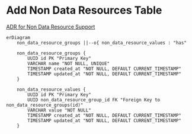 # Add Non Data Resources Table
[ADR for Non Data Resource Support](https://github.com/opentdf/platform/issues/1915)
```mermaid
erDiagram
    non_data_resource_groups ||--o{ non_data_resource_values : "has"
    
    non_data_resource_groups {
        UUID id PK "Primary Key"
        VARCHAR name "NOT NULL, UNIQUE"
        TIMESTAMP created_at "NOT NULL, DEFAULT CURRENT_TIMESTAMP"
        TIMESTAMP updated_at "NOT NULL, DEFAULT CURRENT_TIMESTAMP"
    }
    
    non_data_resource_values {
        UUID id PK "Primary Key"
        UUID non_data_resource_group_id FK "Foreign Key to non_data_resource_groups(id)"
        VARCHAR value "NOT NULL"
        TIMESTAMP created_at "NOT NULL, DEFAULT CURRENT_TIMESTAMP"
        TIMESTAMP updated_at "NOT NULL, DEFAULT CURRENT_TIMESTAMP"
    }
```
